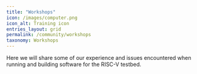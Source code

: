```yaml
---
title: "Workshops"
icon: /images/computer.png
icon_alt: Training icon
entries_layout: grid
permalink: /community/workshops
taxonomy: Workshops
---
```



Here we will share some of our experience and issues encountered when running and building software for the RISC-V testbed.
